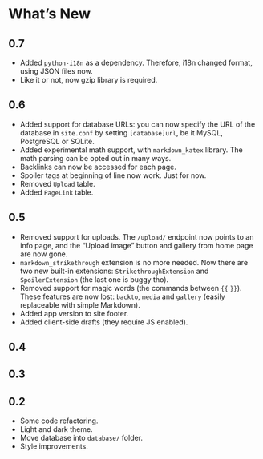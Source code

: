 # What’s New

## 0.7

+ Added `python-i18n` as a dependency.  Therefore, i18n changed format, using JSON files now.
+ Like it or not, now gzip library is required.

## 0.6

+ Added support for database URLs: you can now specify the URL of the database
  in `site.conf` by setting `[database]url`, be it MySQL, PostgreSQL or SQLite.
+ Added experimental math support, with `markdown_katex` library. The math
  parsing can be opted out in many ways.
+ Backlinks can now be accessed for each page.
+ Spoiler tags at beginning of line now work. Just for now.
+ Removed `Upload` table.
+ Added `PageLink` table.

## 0.5

+ Removed support for uploads. The `/upload/` endpoint now points to an info
  page, and the “Upload image” button and gallery from home page are now gone.
+ `markdown_strikethrough` extension is no more needed. Now there are two new
  built-in extensions: `StrikethroughExtension` and `SpoilerExtension` (the
  last one is buggy tho).
+ Removed support for magic words (the commands between `{{` `}}`). These
  features are now lost: `backto`, `media` and `gallery` (easily replaceable
  with simple Markdown).
+ Added app version to site footer.
+ Added client-side drafts (they require JS enabled).

## 0.4


## 0.3


## 0.2

+ Some code refactoring.
+ Light and dark theme.
+ Move database into `database/` folder.
+ Style improvements.
